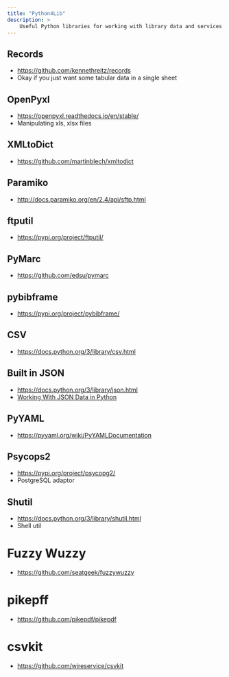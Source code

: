 ```yaml
---
title: "Python4Lib"
description: >
    Useful Python libraries for working with library data and services
---
```


## Records
- https://github.com/kennethreitz/records
- Okay if you just want some tabular data in a single sheet

## OpenPyxl
- https://openpyxl.readthedocs.io/en/stable/
- Manipulating xls, xlsx files

## XMLtoDict
- https://github.com/martinblech/xmltodict

## Paramiko
- http://docs.paramiko.org/en/2.4/api/sftp.html

## ftputil
- https://pypi.org/project/ftputil/

## PyMarc
- https://github.com/edsu/pymarc

## pybibframe
- https://pypi.org/project/pybibframe/

## CSV
- https://docs.python.org/3/library/csv.html

## Built in JSON
- https://docs.python.org/3/library/json.html
- [Working With JSON Data in Python](https://realpython.com/python-json/)

## PyYAML
- https://pyyaml.org/wiki/PyYAMLDocumentation

## Psycops2
- https://pypi.org/project/psycopg2/
- PostgreSQL adaptor

## Shutil
- https://docs.python.org/3/library/shutil.html
- Shell util

# Fuzzy Wuzzy
- https://github.com/seatgeek/fuzzywuzzy

# pikepff
- https://github.com/pikepdf/pikepdf

# csvkit
- https://github.com/wireservice/csvkit
